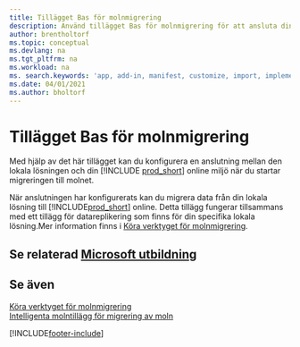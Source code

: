 ```yaml
---
title: Tillägget Bas för molnmigrering
description: Använd tillägget Bas för molnmigrering för att ansluta din lokala lösning med Business Central online.
author: brentholtorf
ms.topic: conceptual
ms.devlang: na
ms.tgt_pltfrm: na
ms.workload: na
ms. search.keywords: 'app, add-in, manifest, customize, import, implement'
ms.date: 04/01/2021
ms.author: bholtorf
---
```


# Tillägget Bas för molnmigrering

Med hjälp av det här tillägget kan du konfigurera en anslutning mellan den lokala lösningen och din [!INCLUDE [prod_short](includes/prod_short.md)] online miljö när du startar migreringen till molnet.  

När anslutningen har konfigurerats kan du migrera data från din lokala lösning till [!INCLUDE[prod_short](includes/prod_short.md)] online. Detta tillägg fungerar tillsammans med ett tillägg för datareplikering som finns för din specifika lokala lösning.Mer information finns i [Köra verktyget för molnmigrering](/dynamics365/business-central/dev-itpro/administration/migration-tool).  

## Se relaterad [Microsoft utbildning](/training/modules/connect-intelligent-cloud-dynamics-365-business-central/)

## Se även

[Köra verktyget för molnmigrering](/dynamics365/business-central/dev-itpro/administration/migration-tool)  
[Intelligenta molntillägg för migrering av moln](ui-extensions-data-replication.md)  


[!INCLUDE[footer-include](includes/footer-banner.md)]
